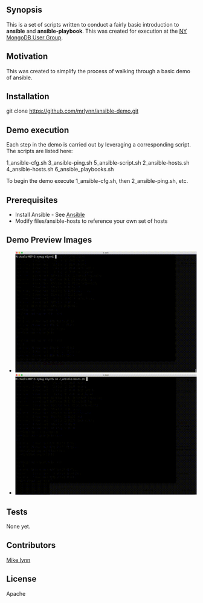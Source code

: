 ## Synopsis

This is a set of scripts written to conduct a fairly basic introduction to **ansible** and **ansible-playbook**. This was created for execution at the [NY MongoDB User Group](http://www.meetup.com/New-York-MongoDB-User-Group/).

## Motivation

This was created to simplify the process of walking through a basic demo of ansible.

## Installation

git clone https://github.com/mrlynn/ansible-demo.git

## Demo execution

Each step in the demo is carried out by leveraging a corresponding script.  The scripts are listed here:

1_ansible-cfg.sh       3_ansible-ping.sh      5_ansible-script.sh
2_ansible-hosts.sh     4_ansible-hosts.sh     6_ansible_playbooks.sh

To begin the demo execute 1_ansible-cfg.sh, then 2_ansible-ping.sh, etc.

## Prerequisites

- Install Ansible - See [Ansible](https://github.com/ansible/ansible)
- Modify files/ansible-hosts to reference your own set of hosts

## Demo Preview Images

- ![Alt text](/images/1-ansible-demo.gif?raw=true "Ansible Demo Walkthrough #1")
- ![Alt text](/images/2-ansible-demo.gif?raw=true "Ansible Demo Walkthrough #2")

## Tests

None yet.

## Contributors

[Mike lynn](mailto:merlynn@gmail.com)

## License

Apache
